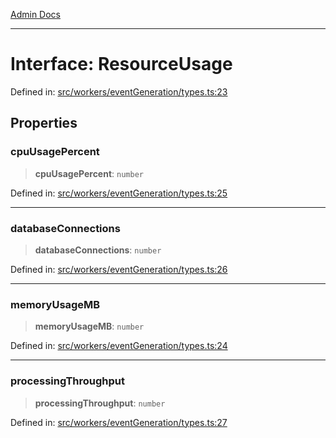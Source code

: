 [Admin Docs](/)

***

# Interface: ResourceUsage

Defined in: [src/workers/eventGeneration/types.ts:23](https://github.com/Sourya07/talawa-api/blob/cfbd515d04ffba748b09232a33807f1845dd1878/src/workers/eventGeneration/types.ts#L23)

## Properties

### cpuUsagePercent

> **cpuUsagePercent**: `number`

Defined in: [src/workers/eventGeneration/types.ts:25](https://github.com/Sourya07/talawa-api/blob/cfbd515d04ffba748b09232a33807f1845dd1878/src/workers/eventGeneration/types.ts#L25)

***

### databaseConnections

> **databaseConnections**: `number`

Defined in: [src/workers/eventGeneration/types.ts:26](https://github.com/Sourya07/talawa-api/blob/cfbd515d04ffba748b09232a33807f1845dd1878/src/workers/eventGeneration/types.ts#L26)

***

### memoryUsageMB

> **memoryUsageMB**: `number`

Defined in: [src/workers/eventGeneration/types.ts:24](https://github.com/Sourya07/talawa-api/blob/cfbd515d04ffba748b09232a33807f1845dd1878/src/workers/eventGeneration/types.ts#L24)

***

### processingThroughput

> **processingThroughput**: `number`

Defined in: [src/workers/eventGeneration/types.ts:27](https://github.com/Sourya07/talawa-api/blob/cfbd515d04ffba748b09232a33807f1845dd1878/src/workers/eventGeneration/types.ts#L27)
